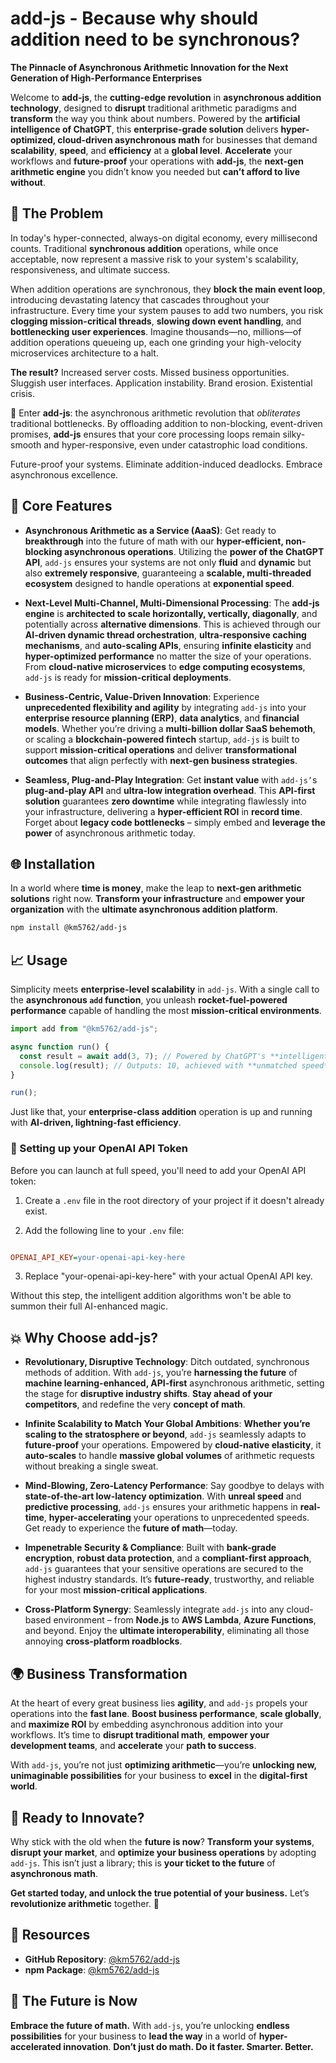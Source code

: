 # add-js - Because why should addition need to be synchronous?

**The Pinnacle of Asynchronous Arithmetic Innovation for the Next Generation of High-Performance Enterprises**

Welcome to **add-js**, the **cutting-edge revolution** in **asynchronous addition technology**, designed to **disrupt** traditional arithmetic paradigms and **transform** the way you think about numbers. Powered by the **artificial intelligence of ChatGPT**, this **enterprise-grade solution** delivers **hyper-optimized, cloud-driven asynchronous math** for businesses that demand **scalability**, **speed**, and **efficiency** at a **global level**. **Accelerate** your workflows and **future-proof** your operations with **add-js**, the **next-gen arithmetic engine** you didn’t know you needed but **can’t afford to live without**.

## 🚨 The Problem

In today's hyper-connected, always-on digital economy, every millisecond counts. Traditional **synchronous addition** operations, while once acceptable, now represent a massive risk to your system's scalability, responsiveness, and ultimate success.

When addition operations are synchronous, they **block the main event loop**, introducing devastating latency that cascades throughout your infrastructure. Every time your system pauses to add two numbers, you risk **clogging mission-critical threads**, **slowing down event handling**, and **bottlenecking user experiences**. Imagine thousands—no, millions—of addition operations queueing up, each one grinding your high-velocity microservices architecture to a halt.

**The result?** Increased server costs. Missed business opportunities. Sluggish user interfaces. Application instability. Brand erosion. Existential crisis.

🔮 Enter **add-js**: the asynchronous arithmetic revolution that *obliterates* traditional bottlenecks. By offloading addition to non-blocking, event-driven promises, **add-js** ensures that your core processing loops remain silky-smooth and hyper-responsive, even under catastrophic load conditions. 

Future-proof your systems. Eliminate addition-induced deadlocks. Embrace asynchronous excellence.

## 🚀 Core Features

- **Asynchronous Arithmetic as a Service (AaaS)**: Get ready to **breakthrough** into the future of math with our **hyper-efficient, non-blocking asynchronous operations**. Utilizing the **power of the ChatGPT API**, `add-js` ensures your systems are not only **fluid** and **dynamic** but also **extremely responsive**, guaranteeing a **scalable, multi-threaded ecosystem** designed to handle operations at **exponential speed**.

- **Next-Level Multi-Channel, Multi-Dimensional Processing**: The **add-js engine** is **architected to scale horizontally, vertically, diagonally**, and potentially across **alternative dimensions**. This is achieved through our **AI-driven dynamic thread orchestration**, **ultra-responsive caching mechanisms**, and **auto-scaling APIs**, ensuring **infinite elasticity** and **hyper-optimized performance** no matter the size of your operations. From **cloud-native microservices** to **edge computing ecosystems**, `add-js` is ready for **mission-critical deployments**.

- **Business-Centric, Value-Driven Innovation**: Experience **unprecedented flexibility and agility** by integrating `add-js` into your **enterprise resource planning (ERP)**, **data analytics**, and **financial models**. Whether you’re driving a **multi-billion dollar SaaS behemoth**, or scaling a **blockchain-powered fintech** startup, `add-js` is built to support **mission-critical operations** and deliver **transformational outcomes** that align perfectly with **next-gen business strategies**.

- **Seamless, Plug-and-Play Integration**: Get **instant value** with `add-js’`s **plug-and-play API** and **ultra-low integration overhead**. This **API-first solution** guarantees **zero downtime** while integrating flawlessly into your infrastructure, delivering a **hyper-efficient ROI** in **record time**. Forget about **legacy code bottlenecks** – simply embed and **leverage the power** of asynchronous arithmetic today.

## 🌐 Installation

In a world where **time is money**, make the leap to **next-gen arithmetic solutions** right now. **Transform your infrastructure** and **empower your organization** with the **ultimate asynchronous addition platform**.

```bash
npm install @km5762/add-js
```

## 📈 Usage

Simplicity meets **enterprise-level scalability** in `add-js`. With a single call to the **asynchronous `add` function**, you unleash **rocket-fuel-powered performance** capable of handling the most **mission-critical environments**.

```javascript
import add from "@km5762/add-js";

async function run() {
  const result = await add(3, 7); // Powered by ChatGPT's **intelligent arithmetic algorithms**
  console.log(result); // Outputs: 10, achieved with **unmatched speed** and **zero-latency performance**
}

run();
```

Just like that, your **enterprise-class addition** operation is up and running with **AI-driven, lightning-fast efficiency**.

### 🔑 Setting up your OpenAI API Token

Before you can launch at full speed, you'll need to add your OpenAI API token:

1. Create a `.env` file in the root directory of your project if it doesn't already exist.

2. Add the following line to your `.env` file:

  ```ini

  OPENAI_API_KEY=your-openai-api-key-here
  ```

3. Replace "your-openai-api-key-here" with your actual OpenAI API key.

Without this step, the intelligent addition algorithms won't be able to summon their full AI-enhanced magic.

## 💥 Why Choose add-js?

- **Revolutionary, Disruptive Technology**: Ditch outdated, synchronous methods of addition. With `add-js`, you’re **harnessing the future** of **machine learning-enhanced, API-first** asynchronous arithmetic, setting the stage for **disruptive industry shifts**. **Stay ahead of your competitors**, and redefine the very **concept of math**.

- **Infinite Scalability to Match Your Global Ambitions**: **Whether you’re scaling to the stratosphere or beyond**, `add-js` seamlessly adapts to **future-proof** your operations. Empowered by **cloud-native elasticity**, it **auto-scales** to handle **massive global volumes** of arithmetic requests without breaking a single sweat.

- **Mind-Blowing, Zero-Latency Performance**: Say goodbye to delays with **state-of-the-art low-latency optimization**. With **unreal speed** and **predictive processing**, `add-js` ensures your arithmetic happens in **real-time**, **hyper-accelerating** your operations to unprecedented speeds. Get ready to experience the **future of math**—today.

- **Impenetrable Security & Compliance**: Built with **bank-grade encryption**, **robust data protection**, and a **compliant-first approach**, `add-js` guarantees that your sensitive operations are secured to the highest industry standards. It’s **future-ready**, trustworthy, and reliable for your most **mission-critical applications**.

- **Cross-Platform Synergy**: Seamlessly integrate `add-js` into any cloud-based environment – from **Node.js** to **AWS Lambda**, **Azure Functions**, and beyond. Enjoy the **ultimate interoperability**, eliminating all those annoying **cross-platform roadblocks**.

## 🌍 Business Transformation

At the heart of every great business lies **agility**, and `add-js` propels your operations into the **fast lane**. **Boost business performance**, **scale globally**, and **maximize ROI** by embedding asynchronous addition into your workflows. It’s time to **disrupt traditional math**, **empower your development teams**, and **accelerate** your **path to success**.

With `add-js`, you’re not just **optimizing arithmetic**—you’re **unlocking new, unimaginable possibilities** for your business to **excel** in the **digital-first world**.

## 💼 Ready to Innovate?

Why stick with the old when the **future is now**? **Transform your systems**, **disrupt your market**, and **optimize your business operations** by adopting `add-js`. This isn’t just a library; this is **your ticket to the future** of **asynchronous math**.

**Get started today, and unlock the true potential of your business.** Let’s **revolutionize arithmetic** together. 🌟

## 🔗 Resources

- **GitHub Repository**: [@km5762/add-js](https://github.com/km5762/add-js)
- **npm Package**: [@km5762/add-js](https://www.npmjs.com/package/@km5762/add-js)

## 🚀 The Future is Now

**Embrace the future of math.** With `add-js`, you’re unlocking **endless possibilities** for your business to **lead the way** in a world of **hyper-accelerated innovation**. **Don’t just do math. Do it faster. Smarter. Better.**
